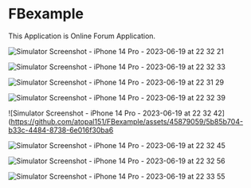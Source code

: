 # FBexample

  This Application is Online Forum Application.

![Simulator Screenshot - iPhone 14 Pro - 2023-06-19 at 22 32 21](https://github.com/atopal151/FBexample/assets/45879059/8f79fb0a-5dfb-4ebf-9288-b7cbd4742aaa)


![Simulator Screenshot - iPhone 14 Pro - 2023-06-19 at 22 32 33](https://github.com/atopal151/FBexample/assets/45879059/e8e7f646-f92c-43b4-b12f-215320c38573)


![Simulator Screenshot - iPhone 14 Pro - 2023-06-19 at 22 31 29](https://github.com/atopal151/FBexample/assets/45879059/18453ddc-c6a7-42fe-815c-4599b5822c9a)


![Simulator Screenshot - iPhone 14 Pro - 2023-06-19 at 22 32 39](https://github.com/atopal151/FBexample/assets/45879059/bfd4b800-b2cd-42c0-938f-02d325f20581)


![Simulator Screenshot - iPhone 14 Pro - 2023-06-19 at 22 32 42](https://github.com/atopal151/FBexample/assets/45879059/5b85b704-b33c-4484-8738-6e016f30ba6


![Simulator Screenshot - iPhone 14 Pro - 2023-06-19 at 22 32 45](https://github.com/atopal151/FBexample/assets/45879059/25b23a9a-f183-4cff-8454-c99672916301)


![Simulator Screenshot - iPhone 14 Pro - 2023-06-19 at 22 32 56](https://github.com/atopal151/FBexample/assets/45879059/aca4df41-1fb4-4ec8-9299-608811d4262c)


![Simulator Screenshot - iPhone 14 Pro - 2023-06-19 at 22 33 55](https://github.com/atopal151/FBexample/assets/45879059/694c3702-9ff9-4a05-ac32-8bb0ef4d1059)

